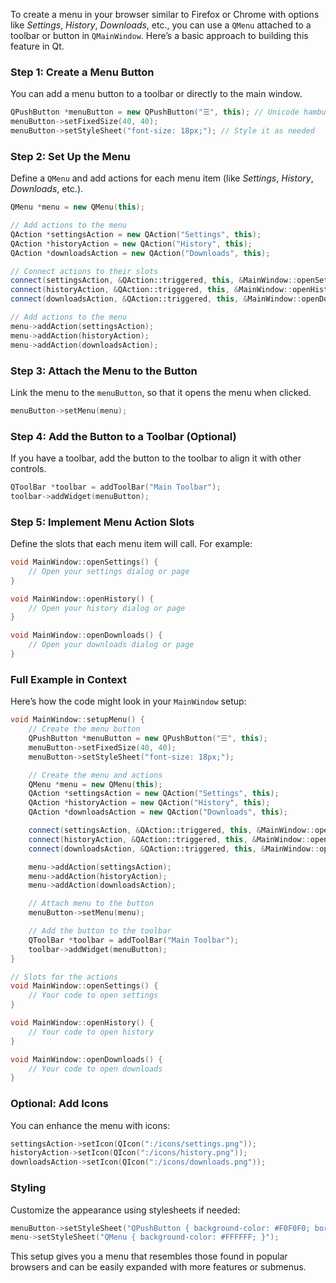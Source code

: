 To create a menu in your browser similar to Firefox or Chrome with options like *Settings*, *History*, *Downloads*, etc., you can use a `QMenu` attached to a toolbar or button in `QMainWindow`. Here’s a basic approach to building this feature in Qt.

### Step 1: Create a Menu Button
You can add a menu button to a toolbar or directly to the main window.

```cpp
QPushButton *menuButton = new QPushButton("☰", this); // Unicode hamburger menu icon
menuButton->setFixedSize(40, 40);
menuButton->setStyleSheet("font-size: 18px;"); // Style it as needed
```

### Step 2: Set Up the Menu
Define a `QMenu` and add actions for each menu item (like *Settings*, *History*, *Downloads*, etc.).

```cpp
QMenu *menu = new QMenu(this);

// Add actions to the menu
QAction *settingsAction = new QAction("Settings", this);
QAction *historyAction = new QAction("History", this);
QAction *downloadsAction = new QAction("Downloads", this);

// Connect actions to their slots
connect(settingsAction, &QAction::triggered, this, &MainWindow::openSettings);
connect(historyAction, &QAction::triggered, this, &MainWindow::openHistory);
connect(downloadsAction, &QAction::triggered, this, &MainWindow::openDownloads);

// Add actions to the menu
menu->addAction(settingsAction);
menu->addAction(historyAction);
menu->addAction(downloadsAction);
```

### Step 3: Attach the Menu to the Button
Link the menu to the `menuButton`, so that it opens the menu when clicked.

```cpp
menuButton->setMenu(menu);
```

### Step 4: Add the Button to a Toolbar (Optional)
If you have a toolbar, add the button to the toolbar to align it with other controls.

```cpp
QToolBar *toolbar = addToolBar("Main Toolbar");
toolbar->addWidget(menuButton);
```

### Step 5: Implement Menu Action Slots
Define the slots that each menu item will call. For example:

```cpp
void MainWindow::openSettings() {
    // Open your settings dialog or page
}

void MainWindow::openHistory() {
    // Open your history dialog or page
}

void MainWindow::openDownloads() {
    // Open your downloads dialog or page
}
```

### Full Example in Context

Here’s how the code might look in your `MainWindow` setup:

```cpp
void MainWindow::setupMenu() {
    // Create the menu button
    QPushButton *menuButton = new QPushButton("☰", this);
    menuButton->setFixedSize(40, 40);
    menuButton->setStyleSheet("font-size: 18px;");

    // Create the menu and actions
    QMenu *menu = new QMenu(this);
    QAction *settingsAction = new QAction("Settings", this);
    QAction *historyAction = new QAction("History", this);
    QAction *downloadsAction = new QAction("Downloads", this);

    connect(settingsAction, &QAction::triggered, this, &MainWindow::openSettings);
    connect(historyAction, &QAction::triggered, this, &MainWindow::openHistory);
    connect(downloadsAction, &QAction::triggered, this, &MainWindow::openDownloads);

    menu->addAction(settingsAction);
    menu->addAction(historyAction);
    menu->addAction(downloadsAction);

    // Attach menu to the button
    menuButton->setMenu(menu);

    // Add the button to the toolbar
    QToolBar *toolbar = addToolBar("Main Toolbar");
    toolbar->addWidget(menuButton);
}

// Slots for the actions
void MainWindow::openSettings() {
    // Your code to open settings
}

void MainWindow::openHistory() {
    // Your code to open history
}

void MainWindow::openDownloads() {
    // Your code to open downloads
}
```

### Optional: Add Icons
You can enhance the menu with icons:

```cpp
settingsAction->setIcon(QIcon(":/icons/settings.png"));
historyAction->setIcon(QIcon(":/icons/history.png"));
downloadsAction->setIcon(QIcon(":/icons/downloads.png"));
```

### Styling
Customize the appearance using stylesheets if needed:

```cpp
menuButton->setStyleSheet("QPushButton { background-color: #F0F0F0; border: none; }");
menu->setStyleSheet("QMenu { background-color: #FFFFFF; }");
```

This setup gives you a menu that resembles those found in popular browsers and can be easily expanded with more features or submenus.

